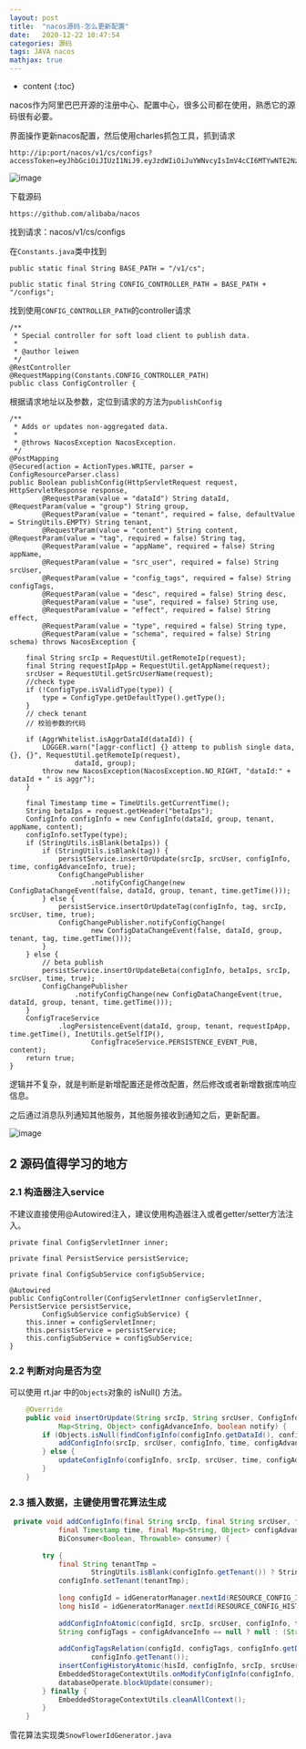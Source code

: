 ```yaml
---
layout: post
title:  "nacos源码-怎么更新配置"
date:   2020-12-22 10:47:54
categories: 源码
tags: JAVA nacos
mathjax: true
---
```


* content
{:toc}

nacos作为阿里巴巴开源的注册中心、配置中心，很多公司都在使用，熟悉它的源码很有必要。




界面操作更新nacos配置，然后使用charles抓包工具，抓到请求

    http://ip:port/nacos/v1/cs/configs?accessToken=eyJhbGciOiJIUzI1NiJ9.eyJzdWIiOiJuYWNvcyIsImV4cCI6MTYwNTE2Nzc5N30.NNcnIivPaMxj3me9FfKY2VHaWnJNVA6GganyWenR6NU

![image](http://note.youdao.com/yws/res/40966/9D4FD032564E4413A590BEF49B9307FC)    
    
下载源码

    https://github.com/alibaba/nacos
    
找到请求：nacos/v1/cs/configs

在`Constants.java`类中找到

    public static final String BASE_PATH = "/v1/cs";
        
    public static final String CONFIG_CONTROLLER_PATH = BASE_PATH + "/configs";
        
        
找到使用`CONFIG_CONTROLLER_PATH`的controller请求

    /**
     * Special controller for soft load client to publish data.
     *
     * @author leiwen
     */
    @RestController
    @RequestMapping(Constants.CONFIG_CONTROLLER_PATH)
    public class ConfigController {

根据请求地址以及参数，定位到请求的方法为`publishConfig`

    /**
     * Adds or updates non-aggregated data.
     *
     * @throws NacosException NacosException.
     */
    @PostMapping
    @Secured(action = ActionTypes.WRITE, parser = ConfigResourceParser.class)
    public Boolean publishConfig(HttpServletRequest request, HttpServletResponse response,
            @RequestParam(value = "dataId") String dataId, @RequestParam(value = "group") String group,
            @RequestParam(value = "tenant", required = false, defaultValue = StringUtils.EMPTY) String tenant,
            @RequestParam(value = "content") String content, @RequestParam(value = "tag", required = false) String tag,
            @RequestParam(value = "appName", required = false) String appName,
            @RequestParam(value = "src_user", required = false) String srcUser,
            @RequestParam(value = "config_tags", required = false) String configTags,
            @RequestParam(value = "desc", required = false) String desc,
            @RequestParam(value = "use", required = false) String use,
            @RequestParam(value = "effect", required = false) String effect,
            @RequestParam(value = "type", required = false) String type,
            @RequestParam(value = "schema", required = false) String schema) throws NacosException {
        
        final String srcIp = RequestUtil.getRemoteIp(request);
        final String requestIpApp = RequestUtil.getAppName(request);
        srcUser = RequestUtil.getSrcUserName(request);
        //check type
        if (!ConfigType.isValidType(type)) {
            type = ConfigType.getDefaultType().getType();
        }
        // check tenant
        // 校验参数的代码
        
        if (AggrWhitelist.isAggrDataId(dataId)) {
            LOGGER.warn("[aggr-conflict] {} attemp to publish single data, {}, {}", RequestUtil.getRemoteIp(request),
                    dataId, group);
            throw new NacosException(NacosException.NO_RIGHT, "dataId:" + dataId + " is aggr");
        }
        
        final Timestamp time = TimeUtils.getCurrentTime();
        String betaIps = request.getHeader("betaIps");
        ConfigInfo configInfo = new ConfigInfo(dataId, group, tenant, appName, content);
        configInfo.setType(type);
        if (StringUtils.isBlank(betaIps)) {
            if (StringUtils.isBlank(tag)) {
                persistService.insertOrUpdate(srcIp, srcUser, configInfo, time, configAdvanceInfo, true);
                ConfigChangePublisher
                        .notifyConfigChange(new ConfigDataChangeEvent(false, dataId, group, tenant, time.getTime()));
            } else {
                persistService.insertOrUpdateTag(configInfo, tag, srcIp, srcUser, time, true);
                ConfigChangePublisher.notifyConfigChange(
                        new ConfigDataChangeEvent(false, dataId, group, tenant, tag, time.getTime()));
            }
        } else {
            // beta publish
            persistService.insertOrUpdateBeta(configInfo, betaIps, srcIp, srcUser, time, true);
            ConfigChangePublisher
                    .notifyConfigChange(new ConfigDataChangeEvent(true, dataId, group, tenant, time.getTime()));
        }
        ConfigTraceService
                .logPersistenceEvent(dataId, group, tenant, requestIpApp, time.getTime(), InetUtils.getSelfIP(),
                        ConfigTraceService.PERSISTENCE_EVENT_PUB, content);
        return true;
    }
    
逻辑并不复杂，就是判断是新增配置还是修改配置，然后修改或者新增数据库响应信息。

之后通过消息队列通知其他服务，其他服务接收到通知之后，更新配置。
    
![image](http://note.youdao.com/yws/res/41572/5CDC021D4092476082CA0D1CCE80A731)
    
## 2 源码值得学习的地方

### 2.1 构造器注入service
    
不建议直接使用@Autowired注入，建议使用构造器注入或者getter/setter方法注入。
    
    private final ConfigServletInner inner;
    
    private final PersistService persistService;
    
    private final ConfigSubService configSubService;
    
    @Autowired
    public ConfigController(ConfigServletInner configServletInner, PersistService persistService,
            ConfigSubService configSubService) {
        this.inner = configServletInner;
        this.persistService = persistService;
        this.configSubService = configSubService;
    }
    
### 2.2 判断对向是否为空

可以使用 rt.jar 中的`Objects`对象的 isNull() 方法。

```java
    @Override
    public void insertOrUpdate(String srcIp, String srcUser, ConfigInfo configInfo, Timestamp time,
            Map<String, Object> configAdvanceInfo, boolean notify) {
        if (Objects.isNull(findConfigInfo(configInfo.getDataId(), configInfo.getGroup(), configInfo.getTenant()))) {
            addConfigInfo(srcIp, srcUser, configInfo, time, configAdvanceInfo, notify);
        } else {
            updateConfigInfo(configInfo, srcIp, srcUser, time, configAdvanceInfo, notify);
        }
    }
```

### 2.3 插入数据，主键使用雪花算法生成

```java
 private void addConfigInfo(final String srcIp, final String srcUser, final ConfigInfo configInfo,
            final Timestamp time, final Map<String, Object> configAdvanceInfo, final boolean notify,
            BiConsumer<Boolean, Throwable> consumer) {
        
        try {
            final String tenantTmp =
                    StringUtils.isBlank(configInfo.getTenant()) ? StringUtils.EMPTY : configInfo.getTenant();
            configInfo.setTenant(tenantTmp);
            
            long configId = idGeneratorManager.nextId(RESOURCE_CONFIG_INFO_ID);
            long hisId = idGeneratorManager.nextId(RESOURCE_CONFIG_HISTORY_ID);
            
            addConfigInfoAtomic(configId, srcIp, srcUser, configInfo, time, configAdvanceInfo);
            String configTags = configAdvanceInfo == null ? null : (String) configAdvanceInfo.get("config_tags");
            
            addConfigTagsRelation(configId, configTags, configInfo.getDataId(), configInfo.getGroup(),
                    configInfo.getTenant());
            insertConfigHistoryAtomic(hisId, configInfo, srcIp, srcUser, time, "I");
            EmbeddedStorageContextUtils.onModifyConfigInfo(configInfo, srcIp, time);
            databaseOperate.blockUpdate(consumer);
        } finally {
            EmbeddedStorageContextUtils.cleanAllContext();
        }
    }
```

雪花算法实现类`SnowFlowerIdGenerator.java`
